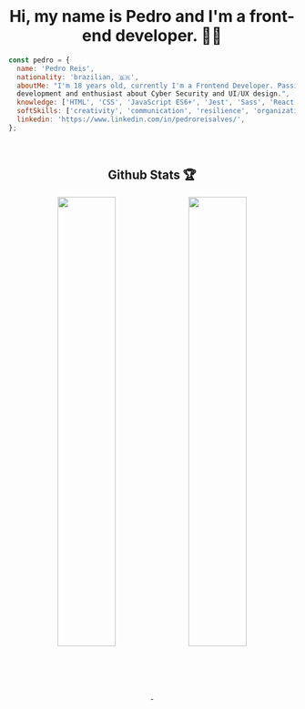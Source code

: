 <br />

<h1 align="center">Hi, my name is Pedro and I'm a front-end developer. 👨‍💻</h1>

```JavaScript
const pedro = {
  name: 'Pedro Reis',
  nationality: 'brazilian, 🇧🇷',
  aboutMe: "I'm 18 years old, currently I'm a Frontend Developer. Passionate about technology and software
  development and enthusiast about Cyber Security and UI/UX design.",
  knowledge: ['HTML', 'CSS', 'JavaScript ES6+', 'Jest', 'Sass', 'React', 'Redux', 'ContextAPI', 'Hooks', 'RTL'],
  softSkills: ['creativity', 'communication', 'resilience', 'organization', 'proactivity'],
  linkedin: 'https://www.linkedin.com/in/pedroreisalves/',
};
```
<br />

<div align="center">
  <h2>Github Stats 🏆</h2>
  <a href="https://github.com/anuraghazra/github-readme-stats">
    <img align="center" width="45%" src="https://github-readme-stats.vercel.app/api?username=pedronr03&count_private=true&show_icons=true&theme=dark" />
  </a>
  <a href="https://github.com/anuraghazra/github-readme-stats">
    <img align="center" width="45%" src="https://github-readme-stats.vercel.app/api/top-langs/?username=pedronr03&layout=compact&theme=dark" />
  </a>
</div>

<br />
